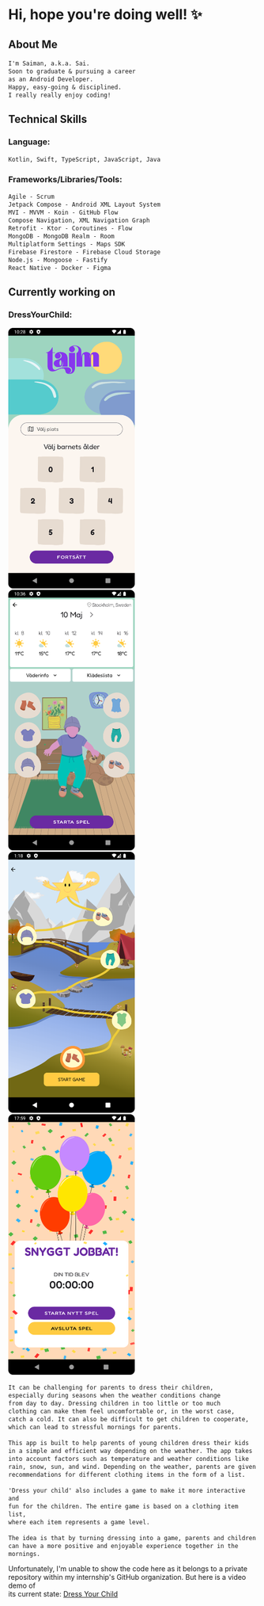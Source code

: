 # Hi, hope you're doing well! ✨
## About Me
    I'm Saiman, a.k.a. Sai.
    Soon to graduate & pursuing a career
    as an Android Developer.
    Happy, easy-going & disciplined.
    I really really enjoy coding!

## Technical Skills
### Language:
    Kotlin, Swift, TypeScript, JavaScript, Java

### Frameworks/Libraries/Tools:
    Agile - Scrum
    Jetpack Compose - Android XML Layout System
    MVI - MVVM - Koin - GitHub Flow
    Compose Navigation, XML Navigation Graph
    Retrofit - Ktor - Coroutines - Flow
    MongoDB - MongoDB Realm - Room
    Multiplatform Settings - Maps SDK
    Firebase Firestore - Firebase Cloud Storage
    Node.js - Mongoose - Fastify
    React Native - Docker - Figma

## Currently working on
### DressYourChild:
<img src="https://github.com/saimanchen/saimanchen/blob/main/homescreen_no_location.png" width="256" /> <img src="https://github.com/saimanchen/saimanchen/blob/main/clothingscreen_landing.png" width="256" /> <br>
<img src="https://github.com/saimanchen/saimanchen/blob/main/gamescreen_fall.png" width="256" /> <img src="https://github.com/saimanchen/saimanchen/blob/main/goalscreen_UI.png" width="256" />


    It can be challenging for parents to dress their children, 
    especially during seasons when the weather conditions change
    from day to day. Dressing children in too little or too much 
    clothing can make them feel uncomfortable or, in the worst case, 
    catch a cold. It can also be difficult to get children to cooperate, 
    which can lead to stressful mornings for parents.

    This app is built to help parents of young children dress their kids 
    in a simple and efficient way depending on the weather. The app takes
    into account factors such as temperature and weather conditions like 
    rain, snow, sun, and wind. Depending on the weather, parents are given 
    recommendations for different clothing items in the form of a list.

    'Dress your child' also includes a game to make it more interactive and 
    fun for the children. The entire game is based on a clothing item list, 
    where each item represents a game level.

    The idea is that by turning dressing into a game, parents and children 
    can have a more positive and enjoyable experience together in the mornings.

Unfortunately, I'm unable to show the code here as it belongs to a private <br>
repository within my internship's GitHub organization. But here is a video demo of <br>
its current state: [Dress Your Child](https://www.youtube.com/watch?v=t_I3J_Aw_qQ)
